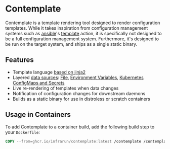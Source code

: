 # Contemplate

Contemplate is a template rendering tool designed to render configuration templates.
While it takes inspiration from configuration management systems such as [ansible]'s [template][ansible-template] action, it is specifically not designed to be a full configuration management system.
Furthermore, it's designed to be run on the target system, and ships as a single static binary.

## Features

* Template language [based on jinja2][minijinja]
* Layered [data sources](data_sources/overview.md): [File](data_sources/file.md), [Environment Variables](data_sources/environment.md), [Kubernetes ConfigMaps and Secrets](data_sources/kubernetes.md)
* Live re-rendering of templates when data changes
* Notification of configuration changes for downstream daemons
* Builds as a static binary for use in distroless or scratch containers

## Usage in Containers

To add Contemplate to a container build, add the following build step to your `Dockerfile`:

```dockerfile
COPY --from=ghcr.io/infrarun/contemplate:latest /contemplate /contemplate
```

[ansible]: https://www.ansible.com/
[ansible-template]: https://docs.ansible.com/ansible/latest/collections/ansible/builtin/template_module.html
[minijinja]: https://github.com/mitsuhiko/minijinja
